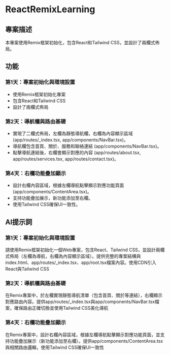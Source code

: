 # ReactRemixLearning

## 專案描述

本專案使用Remix框架初始化，包含React和Tailwind CSS，並設計了兩欄式佈局。

## 功能

### 第1天：專案初始化與環境設置

- 使用Remix框架初始化專案
- 包含React和Tailwind CSS
- 設計了兩欄式佈局

### 第2天：導航欄與路由基礎

- 實現了二欄式佈局，左欄為靜態導航欄，右欄為內容顯示區域 (app/routes/_index.tsx, app/components/NavBar.tsx)。
- 導航欄包含首頁、關於、服務和聯絡連結 (app/components/NavBar.tsx)。
- 點擊導航連結後，右欄會顯示對應的內容 (app/routes/about.tsx, app/routes/services.tsx, app/routes/contact.tsx)。

### 第4天：右欄功能疊加顯示

- 設計右欄內容區域，根據左欄導航點擊顯示對應功能頁面 (app/components/ContentArea.tsx)。
- 支持功能疊加展示，新功能添加至右欄。
- 使用Tailwind CSS確保UI一致性。
## AI提示詞

### 第1天：專案初始化與環境設置

請使用Remix框架初始化一個Web專案，包含React、Tailwind CSS，並設計兩欄式佈局（左欄為導航，右欄為內容顯示區域）。提供完整的專案結構與index.html、app/routes/_index.tsx、app/root.tsx檔案內容。使用CDN引入React與Tailwind CSS

### 第2天：導航欄與路由基礎

在Remix專案中，於左欄實現靜態導航清單（包含首頁、關於等連結），右欄顯示對應路由內容。提供app/routes/_index.tsx與app/components/NavBar.tsx檔案，確保路由正確切換並使用Tailwind CSS美化導航

### 第4天：右欄功能疊加顯示

在Remix專案中，設計右欄內容區域，根據左欄導航點擊顯示對應功能頁面，並支持功能疊加展示（新功能添加至右欄）。提供app/components/ContentArea.tsx與相關路由邏輯，使用Tailwind CSS確保UI一致性
